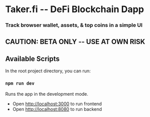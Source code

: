 # Taker.fi -- DeFi Blockchain Dapp
### Track browser wallet, assets, & top coins in a simple UI

## CAUTION: BETA ONLY -- USE AT OWN RISK

## Available Scripts

In the root project directory, you can run:

### `npm run dev`

Runs the app in the development mode.<br />
- Open [http://localhost:3000](http://localhost:3000) to run frontend
- Open [http://localhost:8080](http://localhost:8080) to run backend
